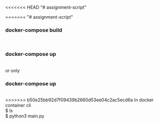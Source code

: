 <<<<<<< HEAD
"# assignment-script" 



=======
"# assignment-script"
<br>
<h3>docker-compose build</h3>
<br>
<h3>docker-compose up</h3>
<br>
or only
<br>
<h3>docker-compose up</h3>
<br>
>>>>>>> b50e25bb92d7f09439b2660d53ee04c2ac5ecd6a
In docker container cli
<br>
$ ls
<br>
$ python3 main.py
